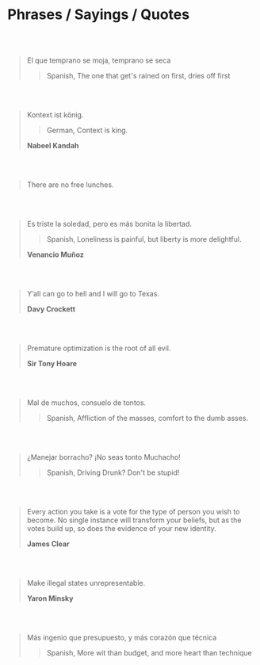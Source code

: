 # Phrases / Sayings / Quotes

<br/>
<br/>

> El que temprano se moja, temprano se seca
>> Spanish, The one that get's rained on first, dries off first

<br/>
<br/>

> Kontext ist könig.
>> German, Context is king.
>
> **Nabeel Kandah**

<br/>
<br/>

> There are no free lunches.

<br/>
<br/>

> Es triste la soledad, pero es más bonita la libertad.
>> Spanish, Loneliness is painful, but liberty is more delightful.
>
> **Venancio Muñoz**

<br/>
<br/>

> Y’all can go to hell and I will go to Texas.
>
> **Davy Crockett**

<br/>
<br/>

> Premature optimization is the root of all evil.
>
> **Sir Tony Hoare**

<br/>
<br/>

> Mal de muchos, consuelo de tontos.
>> Spanish, Affliction of the masses, comfort to the dumb asses.

<br/>
<br/>

> ¿Manejar borracho? ¡No seas tonto Muchacho!
>> Spanish, Driving Drunk? Don't be stupid!

<br/>
<br/>

> Every action you take is a vote for the type of person you wish to become. No single instance will transform your beliefs, but as the votes build up, so does the evidence of your new identity.
>
> **James Clear**

<br/>
<br/>

> Make illegal states unrepresentable.
>
> **Yaron Minsky**

<br/>
<br/>

> Más ingenio que presupuesto, y más corazón que técnica
>> Spanish, More wit than budget, and more heart than technique

<br/>
<br/>
